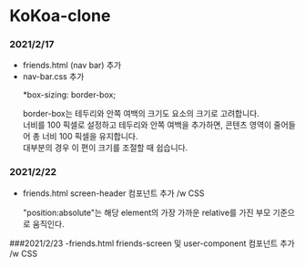 # KoKoa-clone

### 2021/2/17
- friends.html (nav bar) 추가
- nav-bar.css 추가 
  <p> *box-sizing: border-box; </p>
    <p> border-box는 테두리와 안쪽 여백의 크기도 요소의 크기로 고려합니다.<br>
     너비를 100 픽셀로 설정하고 테두리와 안쪽 여백을 추가하면, 콘텐츠 영역이 줄어들어 총 너비 100 픽셀을 유지합니다.<br>
     대부분의 경우 이 편이 크기를 조절할 때 쉽습니다. </p>

### 2021/2/22
- friends.html
screen-header 컴포넌트 추가 /w CSS
  <p> "position:absolute"는 해당 element의 가장 가까운 relative를 가진 부모 기준으로 움직인다.

###2021/2/23
-friends.html
friends-screen 및 user-component 컴포넌트 추가 /w CSS
